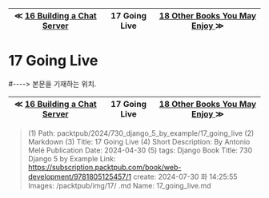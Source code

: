 
| ≪ [ 16 Building a Chat Server ](/packtpub/2024/730_django_5_by_example/16_building_a_chat_server) | 17 Going Live | [ 18 Other Books You May Enjoy ](/packtpub/2024/730_django_5_by_example/18_other_books_you_may_enjoy) ≫ |
|:----:|:----:|:----:|

# 17 Going Live
#----> 본문을 기재하는 위치.



| ≪ [ 16 Building a Chat Server ](/packtpub/2024/730_django_5_by_example/16_building_a_chat_server) | 17 Going Live | [ 18 Other Books You May Enjoy ](/packtpub/2024/730_django_5_by_example/18_other_books_you_may_enjoy) ≫ |
|:----:|:----:|:----:|

> (1) Path: packtpub/2024/730_django_5_by_example/17_going_live
> (2) Markdown
> (3) Title: 17 Going Live
> (4) Short Description: By Antonio Melé Publication Date: 2024-04-30
> (5) tags: Django
> Book Title: 730 Django 5 by Example
> Link: https://subscription.packtpub.com/book/web-development/9781805125457/1
> create: 2024-07-30 화 14:25:55
> Images: /packtpub/img/17/
> .md Name: 17_going_live.md

